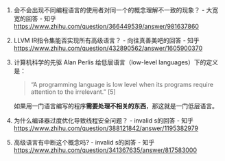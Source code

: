 1. 会不会出现不同编程语言的使用者对同一个的概念理解不一致的现象？ - 大宽宽的回答 - 知乎 https://www.zhihu.com/question/366449539/answer/981637860
   
2. LLVM IR指令集能否实现所有高级语言？ - 向往真善美吧的回答 - 知乎 https://www.zhihu.com/question/432890562/answer/1605900370

3. 计算机科学的先驱 Alan Perlis 给低层语言（low-level languages）下的定义是：

   > “A programming language is low level when its programs require attention to the irrelevant.” [5]

   如果用一门语言编写的程序**需要处理不相关的东西**，那这就是一门低层语言。
   
4. 为什么编译器过度优化导致线程安全问题？ - invalid s的回答 - 知乎 https://www.zhihu.com/question/388121842/answer/1195382979

5. 高级语言有中断这个概念吗? - invalid s的回答 - 知乎 https://www.zhihu.com/question/341367635/answer/817583000
